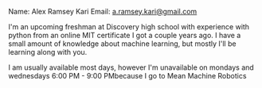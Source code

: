 Name: Alex Ramsey Kari
Email: a.ramsey.kari@gmail.com

I'm an upcoming freshman at Discovery high school with experience with 
python from an online MIT certificate I got a couple years ago.
I have a small amount of knowledge about machine learning, but mostly I'll be learning along with you.

I am usually available most days, however I'm unavailable on mondays
and wednesdays 6:00 PM - 9:00 PMbecause I go to Mean Machine Robotics
